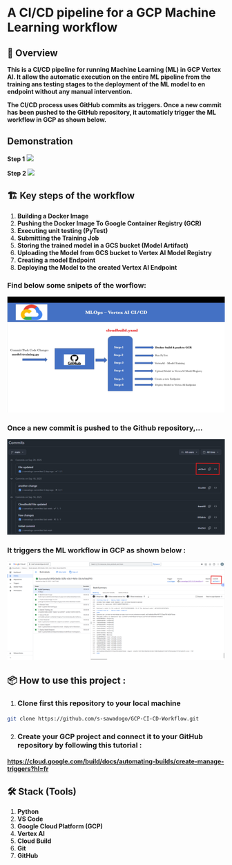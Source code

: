 # A CI/CD pipeline for a GCP Machine Learning workflow


## 🎯 Overview

**This is a CI/CD pipeline for running Machine Learning (ML) in GCP Vertex AI. It allow the automatic execution on the entire ML pipeline from the training ans testing stages to the deployment of the ML model to en endpoint without any manual intervention.**

**The CI/CD process uses GitHub commits as triggers. Once a new commit has been pushed to the GitHub repository, it automaticly trigger the ML workflow in GCP as shown below.**

## Demonstration

**Step 1**
![](assets/gcp_ci_cd_1.gif)

**Step 2**
![](assets/gcp_ci_cd_2.gif)


## 🏗️ Key steps of the workflow
1. **Building a Docker Image**
2. **Pushing the Docker Image To Google Container Registry (GCR)**
3. **Executing unit testing (PyTest)**
4. **Submitting the Training Job**
5. **Storing the trained model in a GCS bucket (Model Artifact)**
6. **Uploading the Model from GCS bucket to Vertex AI Model Registry**
7. **Creating a model Endpoint**
8. **Deploying the  Model to the created Vertex AI Endpoint**

### Find below some snipets of the worflow:

![](assets/ci-cd-workflow.png)


### Once a new commit is pushed to the Github repository,...


![](assets/github-commits.png)

### It triggers the ML workflow in GCP as shown below :

![](assets/ci-cd-execution.png)




## 📦 How to use this project :


1. ### Clone first this repository to your local machine

````bash
git clone https://github.com/s-sawadogo/GCP-CI-CD-Workflow.git
````

2. ### Create your GCP project and connect it to your GitHub repository by following this tutorial :


#### https://cloud.google.com/build/docs/automating-builds/create-manage-triggers?hl=fr


## 🛠️ Stack (Tools)

1. **Python**
2. **VS Code**
3. **Google Cloud Platform (GCP)**
4. **Vertex AI**
5. **Cloud Build**
6. **Git**
7. **GitHub**